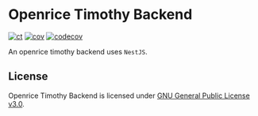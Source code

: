 # Openrice Timothy Backend
[![ct](https://github.com/ttiimmothy/openrice-timothy-backend/actions/workflows/ci.yml/badge.svg)](https://github.com/ttiimmothy/openrice-timothy-backend/actions/workflows/ci.yml)
[![cov](https://github.com/ttiimmothy/openrice-timothy-backend/actions/workflows/cov.yml/badge.svg)](https://github.com/ttiimmothy/openrice-timothy-backend/actions/workflows/cov.yml)
[![codecov](https://codecov.io/gh/ttiimmothy/openrice-timothy-backend/graph/badge.svg?token=BX05AJHO9U)](https://codecov.io/gh/ttiimmothy/openrice-timothy-backend)

An openrice timothy backend uses `NestJS`.

## License

Openrice Timothy Backend is licensed under [GNU General Public License v3.0](LICENSE).